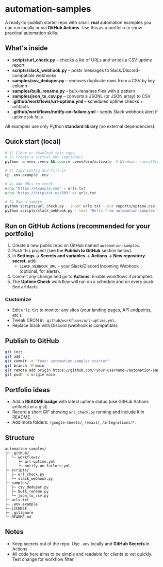 
# automation-samples

A ready-to-publish starter repo with small, **real** automation examples you can run locally or via **GitHub Actions**. Use this as a portfolio to show practical automation skills.

## What's inside
- **scripts/url_check.py** – checks a list of URLs and writes a CSV uptime report
- **scripts/slack_webhook.py** – posts messages to Slack/Discord-compatible webhooks
- **samples/csv_deduper.py** – removes duplicate rows from a CSV by key column
- **samples/bulk_rename.py** – bulk-renames files with a pattern
- **samples/json_to_csv.py** – converts a JSONL (or JSON array) to CSV
- **.github/workflows/url-uptime.yml** – scheduled uptime checks + artifacts
- **.github/workflows/notify-on-failure.yml** – sends Slack webhook alert if uptime job fails

All examples use only Python **standard library** (no external dependencies).

## Quick start (local)
```bash
# 1) Clone or download this repo
# 2) Create a virtual env (optional)
python -m venv .venv && source .venv/bin/activate  # Windows: .venv\Scripts\activate

# 3) Copy config and fill in
cp .env.example .env

# 4) Add URLs to check
echo "https://example.com" > urls.txt
echo "https://httpstat.us/503" >> urls.txt

# 5) Run a sample
python scripts/url_check.py --input urls.txt --out reports/uptime.csv --retries 1 --timeout 8
python scripts/slack_webhook.py --text "Hello from automation-samples!" --webhook "$SLACK_WEBHOOK_URL"
```

## Run on GitHub Actions (recommended for your portfolio)
1. Create a new public repo on GitHub named `automation-samples`.
2. Push this project (see the **Publish to GitHub** section below).
3. In **Settings → Secrets and variables → Actions → New repository secret**, add:
   - `SLACK_WEBHOOK_URL` – your Slack/Discord Incoming Webhook (optional, for alerts).
4. Commit any change and go to **Actions**. Enable workflows if prompted.
5. The **Uptime Check** workflow will run on a schedule and on every push. See artifacts.

### Customize
- Edit `urls.txt` to monitor any sites (your landing pages, API endpoints, etc.).
- Tweak CRON in `.github/workflows/url-uptime.yml`.
- Replace Slack with Discord (webhook is compatible).

## Publish to GitHub
```bash
git init
git add .
git commit -m "feat: automation-samples starter"
git branch -M main
git remote add origin https://github.com/<your-username>/automation-samples.git
git push -u origin main
```

## Portfolio ideas
- Add a **README badge** with latest uptime status (use GitHub Actions artifacts or a gist).
- Record a short GIF showing `url_check.py` running and include it in README.
- Add more folders: `/google-sheets/`, `/email/`, `/integrations/*`.

## Structure
```
automation-samples/
├─ .github/
│  └─ workflows/
│     ├─ url-uptime.yml
│     └─ notify-on-failure.yml
├─ scripts/
│  ├─ url_check.py
│  └─ slack_webhook.py
├─ samples/
│  ├─ csv_deduper.py
│  ├─ bulk_rename.py
│  └─ json_to_csv.py
├─ urls.txt
├─ .env.example
├─ LICENSE
├─ .gitignore
└─ README.md
```

## Notes
- Keep secrets out of the repo. Use `.env` locally and **GitHub Secrets** in Actions.
- All code here aims to be simple and readable for clients to vet quickly.
Test change for workflow filter

